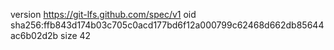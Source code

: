 version https://git-lfs.github.com/spec/v1
oid sha256:ffb843d174b03c705c0acd177bd6f12a000799c62468d662db85644ac6b02d2b
size 42
